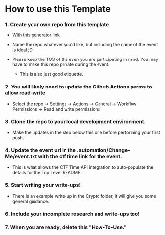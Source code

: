 # How to use this Template

### 1. Create your own repo from this template 

- [With this generator link](https://github.com/daVinci2793/CTF-Writeup-Template/generate)

- Name the repo whatever you'd like, but including the name of the event is ideal ;D

- Please keep the TOS of the even you are participating in mind. You may have to make this repo private during the event. 
  - This is also just good etiquette.

### 2. You will likely need to update the Github Actions perms to allow read-write

- Select the repo -> Settings -> Actions -> General -> Workflow Permissions -> Read and write permissions

### 3. Clone the repo to your local development environment. 

- Make the updates in the step below this one before performing your first push. 

### 4. Update the event url in the .automation/Change-Me/event.txt with the ctf time link for the event. 

- This is what allows the CTF Time API integration to auto-populate the details for the Top Level README.

### 5. Start writing your write-ups!

- There is an example write-up in the Crypto folder, it will give you some general guidance. 

### 6. Include your incomplete research and write-ups too! 

### 7. When you are ready, delete this "How-To-Use."